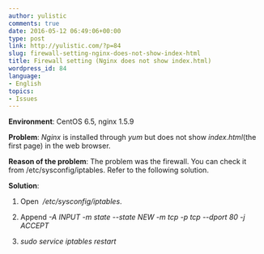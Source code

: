 ```yaml
---
author: yulistic
comments: true
date: 2016-05-12 06:49:06+00:00
type: post
link: http://yulistic.com/?p=84
slug: firewall-setting-nginx-does-not-show-index-html
title: Firewall setting (Nginx does not show index.html)
wordpress_id: 84
language:
- English
topics:
- Issues
---
```


**Environment**: CentOS 6.5, nginx 1.5.9

**Problem**: _Nginx_ is installed through _yum_ but does not show _index.html_(the first page) in the web browser.

**Reason of the problem**: The problem was the firewall. You can check it from /etc/sysconfig/iptables. Refer to the following solution.

**Solution**:



	
  1. Open  _/etc/sysconfig/iptables_.

	
  2. Append _-A INPUT -m state --state NEW -m tcp -p tcp --dport 80 -j ACCEPT_

	
  3. _sudo service iptables restart_





